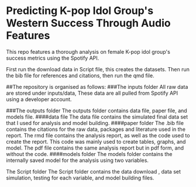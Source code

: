 # Predicting K-pop Idol Group's Western Success Through Audio Features

This repo features a thorough analysis on female K-pop idol group's success metrics using the Spotify API. 

First run the download data in Script file, this creates the datasets. Then run the bib file for references and citations, then run the qmd file.

##The repository is organised as follows:
###The inputs folder
All raw data are stored under inputs/data, These data are all pulled from Spotify API using a developer account.

###The outputs folder
The outputs folder contains data file, paper file, and models file.
####data file
The data file contains the simulated final data set that I used for analysis and model building.
####paper folder
The .bib file contains the citations for the raw data, packages and literature used in the report.
The rmd file contains the analysis report, as well as the code used to create the report. This code was mainly used to create tables, graphs, and model.
The pdf file contains the same analysis report but in pdf form, and without the code.
####models folder
The models folder contains the internally saved model for the analysis using two variables.

The Script folder
The Script folder contains the data download , data set simulation, testing for each variable, and model building files. 
